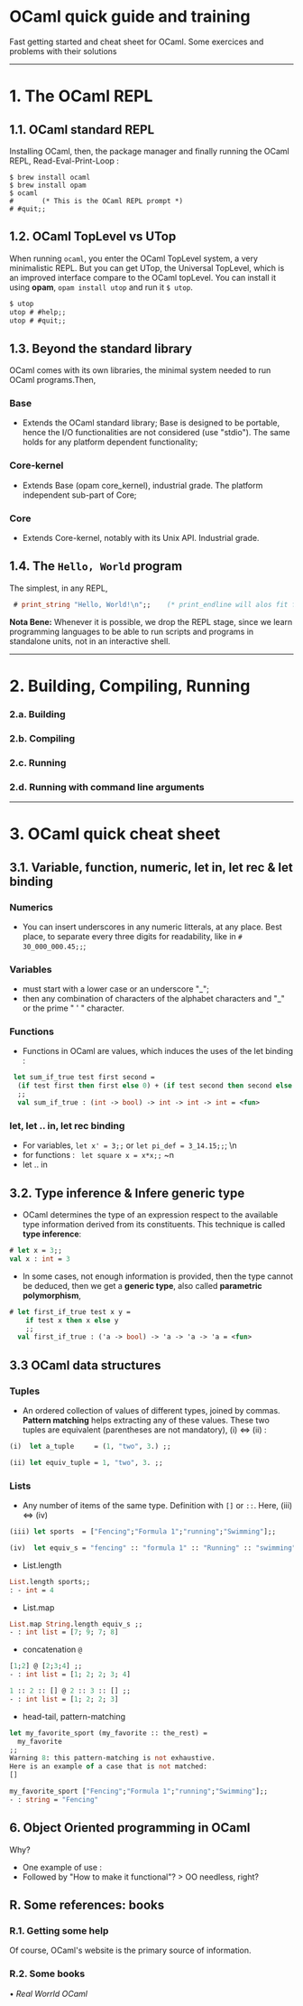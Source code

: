 # OCaml quick guide and training

Fast getting started and cheat sheet for OCaml. Some exercices and problems with their solutions


-----------



# 1. The OCaml REPL

## 1.1. OCaml standard REPL

Installing OCaml, then, the package manager and finally running the OCaml REPL, Read-Eval-Print-Loop :
```shell
$ brew install ocaml
$ brew install opam
$ ocaml
#       (* This is the OCaml REPL prompt *)
# #quit;;
```

## 1.2. OCaml TopLevel vs UTop

When running ```ocaml```, you enter the OCaml TopLevel system, a very minimalistic REPL. But you can get UTop, the Universal TopLevel, which is an improved interface compare to the OCaml topLevel. You can install it using __opam__, ```opam install utop``` and run it ```$ utop```.
```ocaml
$ utop
utop # #help;;
utop # #quit;;
```

## 1.3. Beyond the standard library

OCaml comes with its own libraries, the minimal system needed to run OCaml programs.Then,

### Base
- Extends the OCaml standard library; Base is designed to be portable, hence the I/O functionalities are not considered (use "stdio"). The same holds for any platform dependent functionality;

### Core-kernel
- Extends Base (opam core_kernel), industrial grade. The platform independent sub-part of Core;

### Core
- Extends Core-kernel, notably with its Unix API. Industrial grade.


## 1.4. The ```Hello, World``` program
The simplest, in any REPL,
```OCaml
 # print_string "Hello, World!\n";;    (* print_endline will alos fit for the \n job *)
```


**Nota Bene:** Whenever it is possible, we drop the REPL stage, since we learn programming languages to be able to run scripts and programs in standalone units, not in an interactive shell.





---------

# 2. Building, Compiling, Running
### 2.a. Building
### 2.b. Compiling
### 2.c. Running
### 2.d. Running with command line arguments

-----------





# 3. OCaml quick cheat sheet

## 3.1. Variable, function, numeric, let in, let rec & let binding

### Numerics
- You can insert underscores in any numeric litterals, at any place. Best place, to separate every three digits for readability, like in ```# 30_000_000.45;;```;

### Variables
- must start with a lower case or an underscore "_";
- then any combination of characters of the alphabet characters and "\_" or the prime " ' " character.

### Functions
- Functions in OCaml are values, which induces the uses of the let binding :
```ocaml
 let sum_if_true test first second =
  (if test first then first else 0) + (if test second then second else 0)
  ;;
  val sum_if_true : (int -> bool) -> int -> int -> int = <fun>
  ```

### let, let .. in, let rec binding
- For variables, ```let x' = 3;;``` or ```let pi_def = 3_14.15;;```; \n
- for functions : ``` let square x = x*x;;``` ~n
- let .. in


## 3.2. Type inference & Infere generic type
- OCaml determines the type of an expression respect to the available type information derived from its constituents. This technique is called __type inference__:
```ocaml
# let x = 3;;
val x : int = 3
```
- In some cases, not enough information is provided, then the type cannot be deduced, then we get a __generic type__, also called __parametric polymorphism__,
```ocaml
# let first_if_true test x y =
    if test x then x else y
    ;;
  val first_if_true : ('a -> bool) -> 'a -> 'a -> 'a = <fun>
```

## 3.3 OCaml data structures

### Tuples
- An ordered collection of values of different types, joined by commas. __Pattern matching__ helps extracting any of these values. These two tuples are equivalent (parentheses are not mandatory), (i) <=> (ii) :
```ocaml
(i)  let a_tuple     = (1, "two", 3.) ;;

(ii) let equiv_tuple = 1, "two", 3. ;;
```

### Lists
- Any number of items of the same type. Definition with ```[]``` or ``` :: ```. Here, (iii) <=> (iv)
```OCaml
(iii) let sports  = ["Fencing";"Formula 1";"running";"Swimming"];;

(iv)  let equiv_s = "fencing" :: "formula 1" :: "Running" :: "swimming" :: [] ;;
```
- List.length
```ocaml
List.length sports;;
: - int = 4
```
- List.map
```ocaml
List.map String.length equiv_s ;;
- : int list = [7; 9; 7; 8]
```
- concatenation ```@ ``` 
```ocaml
[1;2] @ [2;3;4] ;;
- : int list = [1; 2; 2; 3; 4]

1 :: 2 :: [] @ 2 :: 3 :: [] ;;
- : int list = [1; 2; 2; 3]
```

- head-tail, pattern-matching
```ocaml
let my_favorite_sport (my_favorite :: the_rest) =
  my_favorite
;;
Warning 8: this pattern-matching is not exhaustive.
Here is an example of a case that is not matched:
[]

my_favorite_sport ["Fencing";"Formula 1";"running";"Swimming"];;
- : string = "Fencing"
```




## 6. Object Oriented programming in OCaml
Why?
- One example of use :
- Followed by "How to make it functional"? > OO needless, right?
## R. Some references: books
### R.1. Getting some help
Of course, OCaml's website is the primary source of information.
### R.2. Some books
• _Real Worrld OCaml_
